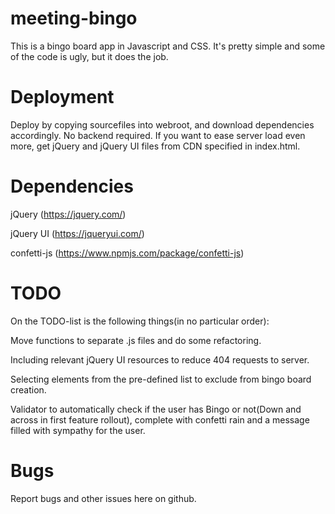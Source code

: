 # meeting-bingo
This is a bingo board app in Javascript and CSS. It's pretty simple and some of the code is ugly, but it does the job.

# Deployment
Deploy by copying sourcefiles into webroot, and download dependencies accordingly. No backend required.
If you want to ease server load even more, get jQuery and jQuery UI files from CDN specified in index.html.

# Dependencies
jQuery (https://jquery.com/)

jQuery UI (https://jqueryui.com/)

confetti-js (https://www.npmjs.com/package/confetti-js)

# TODO
On the TODO-list is the following things(in no particular order):

Move functions to separate .js files and do some refactoring.

Including relevant jQuery UI resources to reduce 404 requests to server.

Selecting elements from the pre-defined list to exclude from bingo board creation.

Validator to automatically check if the user has Bingo or not(Down and across in first feature rollout), complete with confetti rain and a message filled with sympathy for the user.

# Bugs
Report bugs and other issues here on github.
